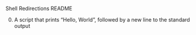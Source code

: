 Shell Redirections README
 
0. A script that prints “Hello, World”, followed by a new line to the standard output
